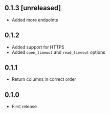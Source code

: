 ## 0.1.3 [unreleased]

- Added more endpoints

## 0.1.2

- Added support for HTTPS
- Added `open_timeout` and `read_timeout` options

## 0.1.1

- Return columns in correct order

## 0.1.0

- First release
